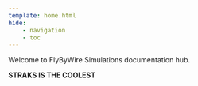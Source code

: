 ```yaml
---
template: home.html
hide:
    - navigation
    - toc
---
```


Welcome to FlyByWire Simulations documentation hub. 

**STRAKS IS THE COOLEST**
